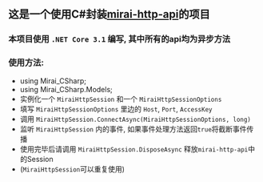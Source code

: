 ## 这是一个使用C#封装[mirai-http-api](https://github.com/mamoe/mirai-api-http)的项目  
### 本项目使用 `.NET Core 3.1` 编写, 其中所有的api均为**异步**方法  
### 使用方法:  
- using Mirai_CSharp;  
- using Mirai_CSharp.Models;  
- 实例化一个 `MiraiHttpSession` 和一个 `MiraiHttpSessionOptions`  
- 填写 `MiraiHttpSessionOptions` 里边的 `Host`, `Port`, `AccessKey`
- 调用 `MiraiHttpSession.ConnectAsync(MiraiHttpSessionOptions, long)`
- 监听 `MiraiHttpSession` 内的事件, 如果事件处理方法返回`true`将截断事件传播
- 使用完毕后请调用 `MiraiHttpSession.DisposeAsync` 释放`mirai-http-api`中的Session
- (`MiraiHttpSession`可以重复使用)
